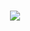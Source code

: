<h1 align="center">
  <img src="https://readme-typing-svg.herokuapp.com/?
    font=FiraCode&size=30&center=true&vCenter=true&width=500&height=50&duration=3000&pause=1000&lines=Hello!+👋;I'm+Kaled+Barraj!;" />
</h1>

<!--
**KBarraj/KBarraj** is a ✨ _special_ ✨ repository because its `README.md` (this file) appears on your GitHub profile.
Here are some ideas to get you started:
- 🔭 I’m currently working on ...
- 🌱 I’m currently learning ...
- 👯 I’m looking to collaborate on ...
- 🤔 I’m looking for help with ...
- 💬 Ask me about ...
- 📫 How to reach me: ...
- 😄 Pronouns: ...
- ⚡ Fun fact: ...
-->
